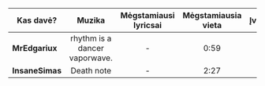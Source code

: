 | Kas davė?       |   Muzika   | Mėgstamiausi lyricsai | Mėgstamiausia vieta | Įvertinimas |
| --------------- |:----------:|:---------------------:|:-------------------:|:-----------:|
| **MrEdgariux**  | rhythm is a dancer vaporwave. | -                     | 0:59                | 4            |
| **InsaneSimas** | Death note   | -                      | 2:27                    | 3            |


